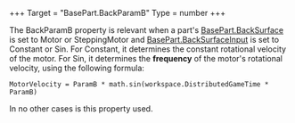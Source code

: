 +++
Target = "BasePart.BackParamB"
Type = number
+++

The BackParamB property is relevant when a part's [BasePart.BackSurface](https://developer.roblox.com/api-reference/property/BasePart/BackSurface) is set to Motor or SteppingMotor and [BasePart.BackSurfaceInput](https://developer.roblox.com/api-reference/property/BasePart/BackSurfaceInput) is set to Constant or Sin. For Constant, it determines the constant rotational velocity of the motor. For Sin, it determines the **frequency** of the motor's rotational velocity, using the following formula:`MotorVelocity = ParamB * math.sin(workspace.DistributedGameTime * ParamB)`In no other cases is this property used.